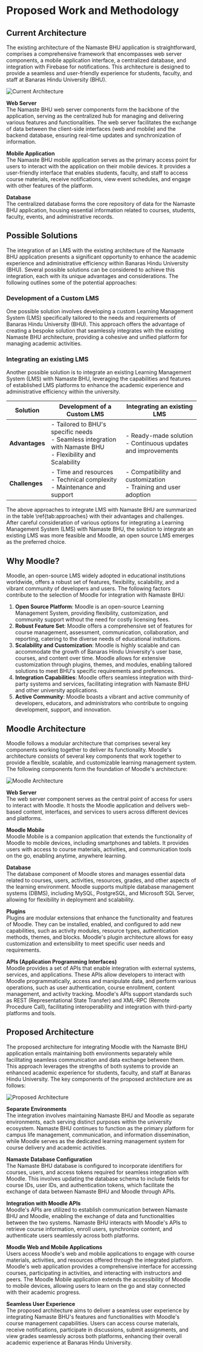 # Proposed Work and Methodology

## Current Architecture

The existing architecture of the Namaste BHU application is straightforward, comprises a comprehensive framework that encompasses web server components, a mobile application interface, a centralized database, and integration with Firebase for notifications. This architecture is designed to provide a seamless and user-friendly experience for students, faculty, and staff at Banaras Hindu University (BHU).

![Current Architecture](/assets/img/namaste-arch.jpg)

**Web Server**<br>
The Namaste BHU web server components form the backbone of the application, serving as the centralized hub for managing and delivering various features and functionalities. The web server facilitates the exchange of data between the client-side interfaces (web and mobile) and the backend database, ensuring real-time updates and synchronization of information.

**Mobile Application**<br>
The Namaste BHU mobile application serves as the primary access point for users to interact with the application on their mobile devices. It provides a user-friendly interface that enables students, faculty, and staff to access course materials, receive notifications, view event schedules, and engage with other features of the platform.

**Database**<br>
The centralized database forms the core repository of data for the Namaste BHU application, housing essential information related to courses, students, faculty, events, and administrative records.

## Possible Solutions

The integration of an LMS with the existing architecture of the Namaste BHU application presents a significant opportunity to enhance the academic experience and administrative efficiency within Banaras Hindu University (BHU). Several possible solutions can be considered to achieve this integration, each with its unique advantages and considerations. The following outlines some of the potential approaches:

### Development of a Custom LMS

One possible solution involves developing a custom Learning Management System (LMS) specifically tailored to the needs and requirements of Banaras Hindu University (BHU). This approach offers the advantage of creating a bespoke solution that seamlessly integrates with the existing Namaste BHU architecture, providing a cohesive and unified platform for managing academic activities.

### Integrating an existing LMS

Another possible solution is to integrate an existing Learning Management System (LMS) with Namaste BHU, leveraging the capabilities and features of established LMS platforms to enhance the academic experience and administrative efficiency within the university.

| **Solution** | Development of a Custom LMS | Integrating an existing LMS |
| --- | --- | --- |
| **Advantages** | - Tailored to BHU's specific needs<br>- Seamless integration with Namaste BHU<br>- Flexibility and Scalability | - Ready-made solution<br>- Continuous updates and improvements |
| **Challenges** | - Time and resources<br>- Technical complexity<br>- Maintenance and support | - Compatibility and customization<br>- Training and user adoption |

The above approaches to integrate LMS with Namaste BHU are summarized in the table \ref{tab:approaches} with their advantages and challenges. After careful consideration of various options for integrating a Learning Management System (LMS) with Namaste BHU, the solution to integrate an existing LMS was more feasible and Moodle, an open source LMS emerges as the preferred choice.

## Why Moodle?

Moodle, an open-source LMS widely adopted in educational institutions worldwide, offers a robust set of features, flexibility, scalability, and a vibrant community of developers and users. The following factors contribute to the selection of Moodle for integration with Namaste BHU:

1. **Open Source Platform**: Moodle is an open-source Learning Management System, providing flexibility, customization, and community support without the need for costly licensing fees.
2. **Robust Feature Set**: Moodle offers a comprehensive set of features for course management, assessment, communication, collaboration, and reporting, catering to the diverse needs of educational institutions.
3. **Scalability and Customization**: Moodle is highly scalable and can accommodate the growth of Banaras Hindu University's user base, courses, and content over time. Moodle allows for extensive customization through plugins, themes, and modules, enabling tailored solutions to meet BHU's specific requirements and preferences.
4. **Integration Capabilities**: Moodle offers seamless integration with third-party systems and services, facilitating integration with Namaste BHU and other university applications.
5. **Active Community**: Moodle boasts a vibrant and active community of developers, educators, and administrators who contribute to ongoing development, support, and innovation.

## Moodle Architecture

Moodle follows a modular architecture that comprises several key components working together to deliver its functionality. Moodle's architecture consists of several key components that work together to provide a flexible, scalable, and customizable learning management system. The following components form the foundation of Moodle's architecture:

![Moodle Architecture](/assets/img/moodle-arch.jpg)

**Web Server**<br>
The web server component serves as the central point of access for users to interact with Moodle. It hosts the Moodle application and delivers web-based content, interfaces, and services to users across different devices and platforms.

**Moodle Mobile**<br>
Moodle Mobile is a companion application that extends the functionality of Moodle to mobile devices, including smartphones and tablets. It provides users with access to course materials, activities, and communication tools on the go, enabling anytime, anywhere learning.

**Database**<br>
The database component of Moodle stores and manages essential data related to courses, users, activities, resources, grades, and other aspects of the learning environment. Moodle supports multiple database management systems (DBMS), including MySQL, PostgreSQL, and Microsoft SQL Server, allowing for flexibility in deployment and scalability.

**Plugins**<br>
Plugins are modular extensions that enhance the functionality and features of Moodle. They can be installed, enabled, and configured to add new capabilities, such as activity modules, resource types, authentication methods, themes, and blocks. Moodle's plugin architecture allows for easy customization and extensibility to meet specific user needs and requirements.

**APIs (Application Programming Interfaces)**<br>
Moodle provides a set of APIs that enable integration with external systems, services, and applications. These APIs allow developers to interact with Moodle programmatically, access and manipulate data, and perform various operations, such as user authentication, course enrollment, content management, and activity tracking. Moodle's APIs support standards such as REST (Representational State Transfer) and XML-RPC (Remote Procedure Call), facilitating interoperability and integration with third-party platforms and tools.

## Proposed Architecture

The proposed architecture for integrating Moodle with the Namaste BHU application entails maintaining both environments separately while facilitating seamless communication and data exchange between them. This approach leverages the strengths of both systems to provide an enhanced academic experience for students, faculty, and staff at Banaras Hindu University. The key components of the proposed architecture are as follows:

![Proposed Architecture](/assets/img/proposed-arch.jpg)

**Separate Environments**<br>
The integration involves maintaining Namaste BHU and Moodle as separate environments, each serving distinct purposes within the university ecosystem. Namaste BHU continues to function as the primary platform for campus life management, communication, and information dissemination, while Moodle serves as the dedicated learning management system for course delivery and academic activities.

**Namaste Database Configuration**<br>
The Namaste BHU database is configured to incorporate identifiers for courses, users, and access tokens required for seamless integration with Moodle. This involves updating the database schema to include fields for course IDs, user IDs, and authentication tokens, which facilitate the exchange of data between Namaste BHU and Moodle through APIs.

**Integration with Moodle APIs**<br>
Moodle's APIs are utilized to establish communication between Namaste BHU and Moodle, enabling the exchange of data and functionalities between the two systems. Namaste BHU interacts with Moodle's APIs to retrieve course information, enroll users, synchronize content, and authenticate users seamlessly across both platforms.

**Moodle Web and Mobile Applications**<br>
Users access Moodle's web and mobile applications to engage with course materials, activities, and resources offered through the integrated platform. Moodle's web application provides a comprehensive interface for accessing courses, participating in activities, and interacting with instructors and peers. The Moodle Mobile application extends the accessibility of Moodle to mobile devices, allowing users to learn on the go and stay connected with their academic progress.

**Seamless User Experience**<br>
The proposed architecture aims to deliver a seamless user experience by integrating Namaste BHU's features and functionalities with Moodle's course management capabilities. Users can access course materials, receive notifications, participate in discussions, submit assignments, and view grades seamlessly across both platforms, enhancing their overall academic experience at Banaras Hindu University.